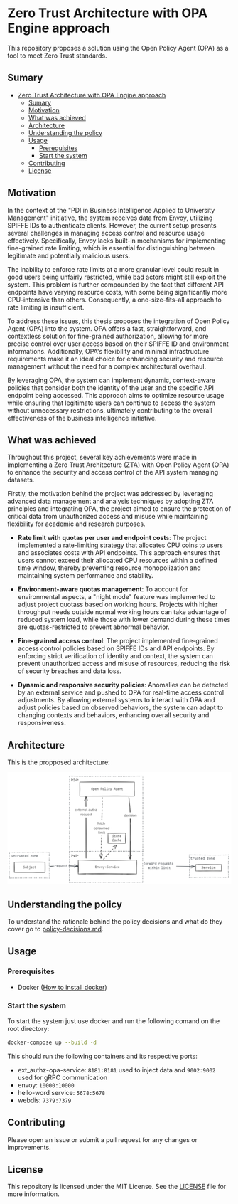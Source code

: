 # Zero Trust Architecture with OPA Engine approach 

This repository proposes a solution using the Open Policy Agent (OPA) as a tool to meet Zero Trust standards. 
## Sumary

- [Zero Trust Architecture with OPA Engine approach](#zero-trust-architecture-with-opa-engine-approach)
  - [Sumary](#sumary)
  - [Motivation](#motivation)
  - [What was achieved](#what-was-achieved)
  - [Architecture](#architecture)
  - [Understanding the policy](#understanding-the-policy)
  - [Usage](#usage)
    - [Prerequisites](#prerequisites)
    - [Start the system](#start-the-system)
  - [Contributing](#contributing)
  - [License](#license)

## Motivation

In the context of the "PDI in Business Intelligence Applied to University Management" initiative, the system receives data from Envoy, utilizing SPIFFE IDs to authenticate clients. However, the current setup presents several challenges in managing access control and resource usage effectively. Specifically, Envoy lacks built-in mechanisms for implementing fine-grained rate limiting, which is essential for distinguishing between legitimate and potentially malicious users.

The inability to enforce rate limits at a more granular level could result in good users being unfairly restricted, while bad actors might still exploit the system. This problem is further compounded by the fact that different API endpoints have varying resource costs, with some being significantly more CPU-intensive than others. Consequently, a one-size-fits-all approach to rate limiting is insufficient.

To address these issues, this thesis proposes the integration of Open Policy Agent (OPA) into the system. OPA offers a fast, straightforward, and contextless solution for fine-grained authorization, allowing for more precise control over user access based on their SPIFFE ID and environment informations. Additionally, OPA's flexibility and minimal infrastructure requirements make it an ideal choice for enhancing security and resource management without the need for a complex architectural overhaul.

By leveraging OPA, the system can implement dynamic, context-aware policies that consider both the identity of the user and the specific API endpoint being accessed. This approach aims to optimize resource usage while ensuring that legitimate users can continue to access the system without unnecessary restrictions, ultimately contributing to the overall effectiveness of the business intelligence initiative.

## What was achieved

Throughout this project, several key achievements were made in implementing a Zero Trust Architecture (ZTA) with Open Policy Agent (OPA) to enhance the security and access control of the API system managing datasets. 

Firstly, the motivation behind the project was addressed by leveraging advanced data management and analysis techniques by adopting ZTA principles and integrating OPA, the project aimed to ensure the protection of critical data from unauthorized access and misuse while maintaining flexibility for academic and research purposes.

 - **Rate limit with quotas per user and endpoint cost**s: The project implemented a rate-limiting strategy that allocates CPU coins to users and associates costs with API endpoints. This approach ensures that users cannot exceed their allocated CPU resources within a defined time window, thereby preventing resource monopolization and maintaining system performance and stability.

 - **Environment-aware quotas management**: To account for environmental aspects, a "night mode" feature was implemented to adjust project quotass based on working hours. Projects with higher throughput needs outside normal working hours can take advantage of reduced system load, while those with lower demand during these times are quotas-restricted to prevent abnormal behavior.

 - **Fine-grained access control**: The project implemented fine-grained access control policies based on SPIFFE IDs and API endpoints. By enforcing strict verification of identity and context, the system can prevent unauthorized access and misuse of resources, reducing the risk of security breaches and data loss.

 - **Dynamic and responsive security policies**: Anomalies can be detected by an external service and pushed to OPA for real-time access control adjustments. By allowing external systems to interact with OPA and adjust policies based on observed behaviors, the system can adapt to changing contexts and behaviors, enhancing overall security and responsiveness.

## Architecture

This is the propposed architecture:

![architecture](./assets/architecture.png)

## Understanding the policy

To understand the rationale behind the policy decisions and what do they cover go to [policy-decisions.md](./docs/policy-decisions.md).

## Usage

### Prerequisites

 - Docker ([How to install docker](https://docs.docker.com/engine/install/))

### Start the system

To start the system just use docker and run the following comand on the root directory:

```bash
docker-compose up --build -d
```

This should run the following containers and its respective ports:
 - ext_authz-opa-service: `8181:8181` used to inject data and `9002:9002` used for gRPC communication
 - envoy: `10000:10000`
 - hello-word service: `5678:5678`
 - webdis: `7379:7379`


## Contributing

Please open an issue or submit a pull request for any changes or improvements.

## License

This repository is licensed under the MIT License. See the [LICENSE](../LICENSE) file for more information.
